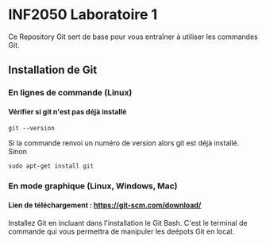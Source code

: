 # INF2050 Laboratoire 1
Ce Repository Git sert de base pour vous entraîner à utiliser les commandes Git.

## Installation de Git

### En lignes de commande (Linux)
#### Vérifier si git n'est pas déjà installé
```
git --version
```
Si la commande renvoi un numéro de version alors git est déjà installé.
Sinon 
```
sudo apt-get install git
```
### En mode graphique (Linux, Windows, Mac)
#### Lien de téléchargement : https://git-scm.com/download/
Installez Git en incluant dans l'installation le Git Bash. 
C'est le terminal de commande qui vous permettra de manipuler les deépots Git en local.


